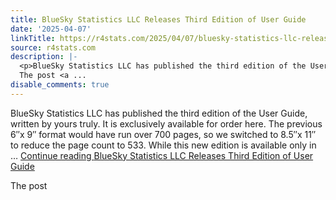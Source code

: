 ```yaml
---
title: BlueSky Statistics LLC Releases Third Edition of User Guide
date: '2025-04-07'
linkTitle: https://r4stats.com/2025/04/07/bluesky-statistics-llc-releases-third-edition-of-user-guide/
source: r4stats.com
description: |-
  <p>BlueSky Statistics LLC has published the third edition of the User Guide, written by yours truly. It is exclusively available for order here. The previous 6&#8243;x 9&#8243; format would have run over 700 pages, so we switched to 8.5&#8243;x 11&#8243; to reduce the page count to 533. While this new edition is available only in &#8230; <a href="https://r4stats.com/2025/04/07/bluesky-statistics-llc-releases-third-edition-of-user-guide/" class="more-link">Continue reading <span class="screen-reader-text">BlueSky Statistics LLC Releases Third Edition of User Guide</span></a></p>
  The post <a ...
disable_comments: true
---
```

<p>BlueSky Statistics LLC has published the third edition of the User Guide, written by yours truly. It is exclusively available for order here. The previous 6&#8243;x 9&#8243; format would have run over 700 pages, so we switched to 8.5&#8243;x 11&#8243; to reduce the page count to 533. While this new edition is available only in &#8230; <a href="https://r4stats.com/2025/04/07/bluesky-statistics-llc-releases-third-edition-of-user-guide/" class="more-link">Continue reading <span class="screen-reader-text">BlueSky Statistics LLC Releases Third Edition of User Guide</span></a></p>
The post <a ...